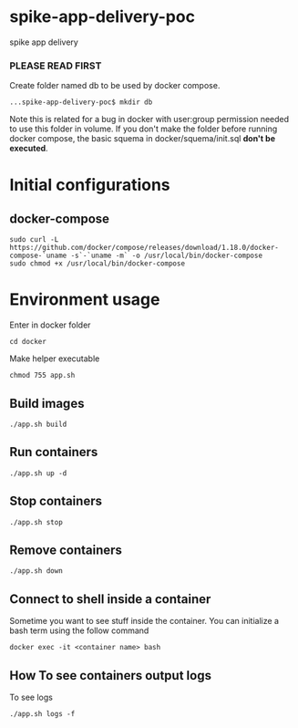 # spike-app-delivery-poc
spike app delivery


### <strong>PLEASE READ FIRST</strong>

Create folder named db to be used by docker compose.
```console
...spike-app-delivery-poc$ mkdir db
```
Note this is related for a bug in docker with user:group permission needed to use this folder in volume.
If you don't make the folder before running docker compose, the basic squema in docker/squema/init.sql <strong>don't be executed</strong>.

# Initial configurations

## docker-compose
```
sudo curl -L https://github.com/docker/compose/releases/download/1.18.0/docker-compose-`uname -s`-`uname -m` -o /usr/local/bin/docker-compose
sudo chmod +x /usr/local/bin/docker-compose
```

# Environment usage

Enter in docker folder

```
cd docker
```

Make helper executable

```
chmod 755 app.sh
```

## Build images

```
./app.sh build
```

## Run containers

```
./app.sh up -d
```

## Stop containers

```
./app.sh stop
```

## Remove containers

```
./app.sh down
```

## Connect to shell inside a container

Sometime you want to see stuff inside the container. You can initialize a bash term using the follow command

```
docker exec -it <container name> bash
```

## How To see containers output logs

To see logs
```
./app.sh logs -f
```
